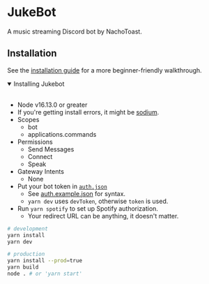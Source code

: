 # JukeBot

A music streaming Discord bot by NachoToast.

<!-- To add Jukebot to your server, [click here](). -->

## Installation

See the [installation guide](./.github/installationGuide.md) for a more beginner-friendly walkthrough.

<details open>

<summary>Installing Jukebot</summary>
<br >

-   Node v16.13.0 or greater
-   If you're getting install errors, it might be [sodium](./.github/sodium.md).
-   Scopes
    -   bot
    -   applications.commands
-   Permissions
    -   Send Messages
    -   Connect
    -   Speak
-   Gateway Intents
    -   None
-   Put your bot token in [`auth.json`](./auth.json)
    -   See [auth.example.json](./auth.example.json) for syntax.
    -   `yarn dev` uses `devToken`, otherwise `token` is used.
-   Run `yarn spotify` to set up Spotify authorization.
    -   Your redirect URL can be anything, it doesn't matter.

```sh
# development
yarn install
yarn dev
```

```sh
# production
yarn install --prod=true
yarn build
node . # or 'yarn start'
```

</details>
